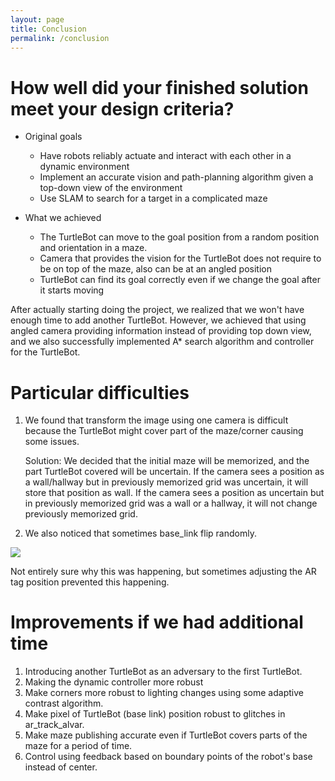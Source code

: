 ```yaml
---
layout: page
title: Conclusion
permalink: /conclusion
---
```

# How well did your finished solution meet your design criteria?

* Original goals
    * Have robots reliably actuate and interact with each other in a dynamic environment
    * Implement an accurate vision and path-planning algorithm given a top-down view of the environment
    * Use SLAM to search for a target in a complicated maze

* What we achieved
    * The TurtleBot can move to the goal position from a random position and orientation in a maze.
    * Camera that provides the vision for the TurtleBot does not require to be on top of the maze, also can be at an angled position
    * TurtleBot can find its goal correctly even if we change the goal after it starts moving

After actually starting doing the project, we realized that we won't have enough time to add another TurtleBot. However, we achieved that using angled camera providing information instead of providing top down view, and we also successfully implemented A* search algorithm and controller for the TurtleBot.

# Particular difficulties

1. We found that transform the image using one camera is difficult because the TurtleBot might cover part of the maze/corner causing some issues.

    Solution: We decided that the initial maze will be memorized, and the part TurtleBot covered will be uncertain. If the camera sees a position as a wall/hallway but in previously memorized grid was uncertain, it will store that position as wall. If the camera sees a position as uncertain but in previously memorized grid was a wall or a hallway, it will not change previously memorized grid.

2. We also noticed that sometimes base_link flip randomly.

[![](http://img.youtube.com/vi/SF1i_vUWl2g/0.jpg)](http://www.youtube.com/watch?v=SF1i_vUWl2g "Base_link flipping randomly")

Not entirely sure why this was happening, but sometimes adjusting the AR tag position prevented this happening.

# Improvements if we had additional time

1. Introducing another TurtleBot as an adversary to the first TurtleBot.
2. Making the dynamic controller more robust  
3. Make corners more robust to lighting changes using some adaptive contrast algorithm.
4. Make pixel of TurtleBot (base link) position robust to glitches in ar_track_alvar.
5. Make maze publishing accurate even if TurtleBot covers parts of the maze for a period of time.
6. Control using feedback based on boundary points of the robot's base instead of center.
